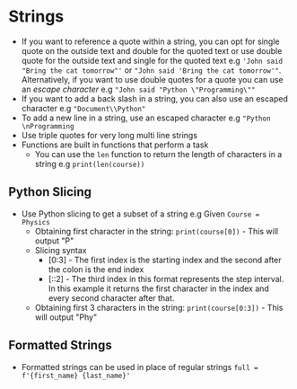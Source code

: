 # Strings 

- If you want to reference a quote within a string, you can opt for single quote on the outside text and double for the quoted text or use double quote for the outside text and single for the quoted text e.g `'John said "Bring the cat tomorrow"'` or `"John said 'Bring the cat tomorrow'"`. Alternatively, if you want to use double quotes for a quote you can use an *escape character* e.g `"John said "Python \"Programming\""`
- If you want to add a back slash in a string, you can also use an escaped character e.g `"Document\\Python"`
- To add a new line in a string, use an escaped character e.g `"Python \nProgramming`
- Use triple quotes for very long multi line strings
- Functions are built in functions that perform a task
  - You can use the `len` function to return the length of characters in a string e.g `print(len(course))`

## Python Slicing
- Use Python slicing to get a subset of a string e.g Given `Course = Physics`
  - Obtaining first character in the string: `print(course[0])` - This will output "P"
  - Slicing syntax 
    - [0:3] - The first index is the starting index and the second after the colon is the end index 
    - [::2] - The third index in this format represents the step interval. In this example it returns the first character in the index and every second character after that. 
  - Obtaining first 3 characters in the string: `print(course[0:3])` - This will output "Phy"

## Formatted Strings
- Formatted strings can be used in place of regular strings `full = f'{first_name} {last_name}'`


